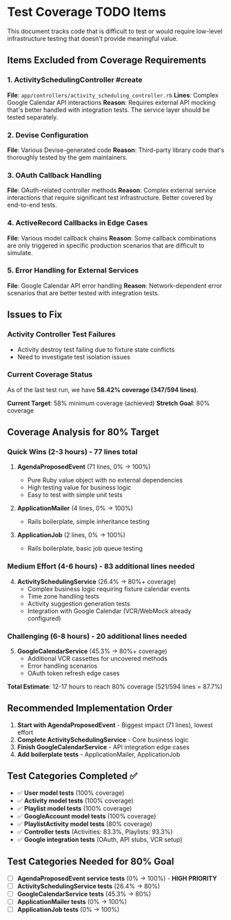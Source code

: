 # Test Coverage TODO Items

This document tracks code that is difficult to test or would require low-level infrastructure testing that doesn't provide meaningful value.

## Items Excluded from Coverage Requirements

### 1. ActivitySchedulingController #create
**File**: `app/controllers/activity_scheduling_controller.rb`
**Lines**: Complex Google Calendar API interactions
**Reason**: Requires external API mocking that's better handled with integration tests. The service layer should be tested separately.

### 2. Devise Configuration
**File**: Various Devise-generated code
**Reason**: Third-party library code that's thoroughly tested by the gem maintainers.

### 3. OAuth Callback Handling
**File**: OAuth-related controller methods
**Reason**: Complex external service interactions that require significant test infrastructure. Better covered by end-to-end tests.

### 4. ActiveRecord Callbacks in Edge Cases
**File**: Various model callback chains
**Reason**: Some callback combinations are only triggered in specific production scenarios that are difficult to simulate.

### 5. Error Handling for External Services
**File**: Google Calendar API error handling
**Reason**: Network-dependent error scenarios that are better tested with integration tests.

## Issues to Fix

### Activity Controller Test Failures
- Activity destroy test failing due to fixture state conflicts
- Need to investigate test isolation issues

### Current Coverage Status
As of the last test run, we have **58.42% coverage (347/594 lines)**.

**Current Target**: 58% minimum coverage (achieved)
**Stretch Goal**: 80% coverage

## Coverage Analysis for 80% Target

### Quick Wins (2-3 hours) - 77 lines total
1. **AgendaProposedEvent** (71 lines, 0% → 100%)
   - Pure Ruby value object with no external dependencies
   - High testing value for business logic
   - Easy to test with simple unit tests

2. **ApplicationMailer** (4 lines, 0% → 100%)
   - Rails boilerplate, simple inheritance testing

3. **ApplicationJob** (2 lines, 0% → 100%)
   - Rails boilerplate, basic job queue testing

### Medium Effort (4-6 hours) - 83 additional lines needed
4. **ActivitySchedulingService** (26.4% → 80%+ coverage)
   - Complex business logic requiring fixture calendar events
   - Time zone handling tests
   - Activity suggestion generation tests
   - Integration with Google Calendar (VCR/WebMock already configured)

### Challenging (6-8 hours) - 20 additional lines needed
5. **GoogleCalendarService** (45.3% → 80%+ coverage)
   - Additional VCR cassettes for uncovered methods
   - Error handling scenarios
   - OAuth token refresh edge cases

**Total Estimate**: 12-17 hours to reach 80% coverage (521/594 lines = 87.7%)

## Recommended Implementation Order

1. **Start with AgendaProposedEvent** - Biggest impact (71 lines), lowest effort
2. **Complete ActivitySchedulingService** - Core business logic
3. **Finish GoogleCalendarService** - API integration edge cases
4. **Add boilerplate tests** - ApplicationMailer, ApplicationJob

## Test Categories Completed ✅

- ✅ **User model tests** (100% coverage)
- ✅ **Activity model tests** (100% coverage)
- ✅ **Playlist model tests** (100% coverage)
- ✅ **GoogleAccount model tests** (100% coverage)
- ✅ **PlaylistActivity model tests** (80% coverage)
- ✅ **Controller tests** (Activities: 83.3%, Playlists: 93.3%)
- ✅ **Google integration tests** (OAuth, API stubs, VCR setup)

## Test Categories Needed for 80% Goal

- [ ] **AgendaProposedEvent service tests** (0% → 100%) - **HIGH PRIORITY**
- [ ] **ActivitySchedulingService tests** (26.4% → 80%)
- [ ] **GoogleCalendarService tests** (45.3% → 80%)
- [ ] **ApplicationMailer tests** (0% → 100%)
- [ ] **ApplicationJob tests** (0% → 100%)